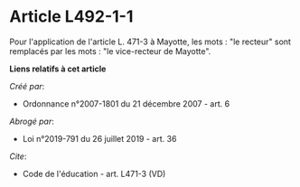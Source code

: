 # Article L492-1-1

Pour l'application de l'article L. 471-3 à Mayotte, les mots : "le recteur" sont remplacés par les mots : "le vice-recteur de
Mayotte".

**Liens relatifs à cet article**

_Créé par_:

  - Ordonnance n°2007-1801 du 21 décembre 2007 - art. 6

_Abrogé par_:

  - Loi n°2019-791 du 26 juillet 2019 - art. 36

_Cite_:

  - Code de l'éducation - art. L471-3 (VD)
